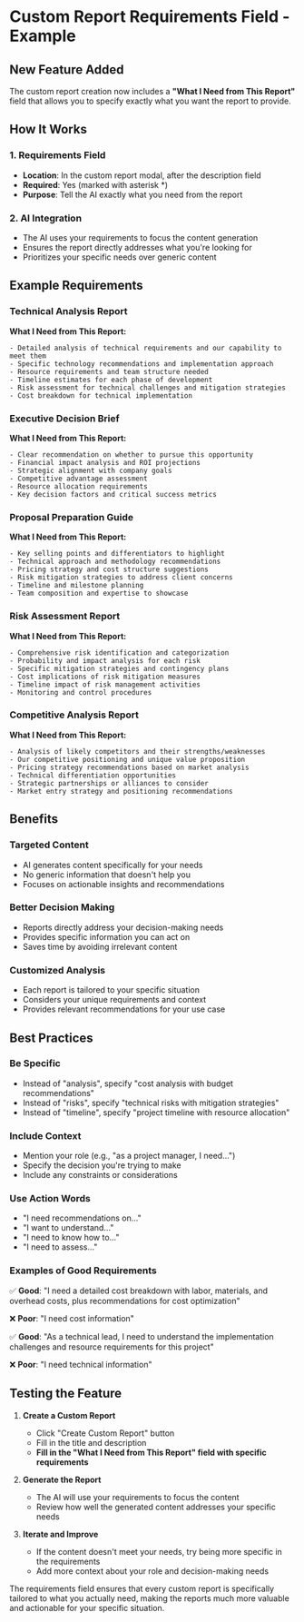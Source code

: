 # Custom Report Requirements Field - Example

## New Feature Added
The custom report creation now includes a **"What I Need from This Report"** field that allows you to specify exactly what you want the report to provide.

## How It Works

### 1. **Requirements Field**
- **Location**: In the custom report modal, after the description field
- **Required**: Yes (marked with asterisk *)
- **Purpose**: Tell the AI exactly what you need from the report

### 2. **AI Integration**
- The AI uses your requirements to focus the content generation
- Ensures the report directly addresses what you're looking for
- Prioritizes your specific needs over generic content

## Example Requirements

### **Technical Analysis Report**
**What I Need from This Report:**
```
- Detailed analysis of technical requirements and our capability to meet them
- Specific technology recommendations and implementation approach
- Resource requirements and team structure needed
- Timeline estimates for each phase of development
- Risk assessment for technical challenges and mitigation strategies
- Cost breakdown for technical implementation
```

### **Executive Decision Brief**
**What I Need from This Report:**
```
- Clear recommendation on whether to pursue this opportunity
- Financial impact analysis and ROI projections
- Strategic alignment with company goals
- Competitive advantage assessment
- Resource allocation requirements
- Key decision factors and critical success metrics
```

### **Proposal Preparation Guide**
**What I Need from This Report:**
```
- Key selling points and differentiators to highlight
- Technical approach and methodology recommendations
- Pricing strategy and cost structure suggestions
- Risk mitigation strategies to address client concerns
- Timeline and milestone planning
- Team composition and expertise to showcase
```

### **Risk Assessment Report**
**What I Need from This Report:**
```
- Comprehensive risk identification and categorization
- Probability and impact analysis for each risk
- Specific mitigation strategies and contingency plans
- Cost implications of risk mitigation measures
- Timeline impact of risk management activities
- Monitoring and control procedures
```

### **Competitive Analysis Report**
**What I Need from This Report:**
```
- Analysis of likely competitors and their strengths/weaknesses
- Our competitive positioning and unique value proposition
- Pricing strategy recommendations based on market analysis
- Technical differentiation opportunities
- Strategic partnerships or alliances to consider
- Market entry strategy and positioning recommendations
```

## Benefits

### **Targeted Content**
- AI generates content specifically for your needs
- No generic information that doesn't help you
- Focuses on actionable insights and recommendations

### **Better Decision Making**
- Reports directly address your decision-making needs
- Provides specific information you can act on
- Saves time by avoiding irrelevant content

### **Customized Analysis**
- Each report is tailored to your specific situation
- Considers your unique requirements and context
- Provides relevant recommendations for your use case

## Best Practices

### **Be Specific**
- Instead of "analysis", specify "cost analysis with budget recommendations"
- Instead of "risks", specify "technical risks with mitigation strategies"
- Instead of "timeline", specify "project timeline with resource allocation"

### **Include Context**
- Mention your role (e.g., "as a project manager, I need...")
- Specify the decision you're trying to make
- Include any constraints or considerations

### **Use Action Words**
- "I need recommendations on..."
- "I want to understand..."
- "I need to know how to..."
- "I need to assess..."

### **Examples of Good Requirements**
✅ **Good**: "I need a detailed cost breakdown with labor, materials, and overhead costs, plus recommendations for cost optimization"

❌ **Poor**: "I need cost information"

✅ **Good**: "As a technical lead, I need to understand the implementation challenges and resource requirements for this project"

❌ **Poor**: "I need technical information"

## Testing the Feature

1. **Create a Custom Report**
   - Click "Create Custom Report" button
   - Fill in the title and description
   - **Fill in the "What I Need from This Report" field with specific requirements**

2. **Generate the Report**
   - The AI will use your requirements to focus the content
   - Review how well the generated content addresses your specific needs

3. **Iterate and Improve**
   - If the content doesn't meet your needs, try being more specific in the requirements
   - Add more context about your role and decision-making needs

The requirements field ensures that every custom report is specifically tailored to what you actually need, making the reports much more valuable and actionable for your specific situation.
